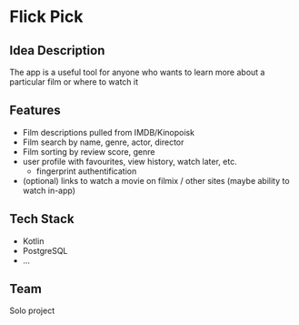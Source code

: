 # Flick Pick

## Idea Description
The app is a useful tool for anyone who wants to learn more about a particular film or where to watch it

## Features
- Film descriptions pulled from IMDB/Kinopoisk
- Film search by name, genre, actor, director
- Film sorting by review score, genre
- user profile with favourites, view history, watch later, etc.
  - fingerprint authentification
- (optional) links to watch a movie on filmix / other sites (maybe ability to watch in-app)

## Tech Stack
- Kotlin
- PostgreSQL
- ...

## Team
Solo project
